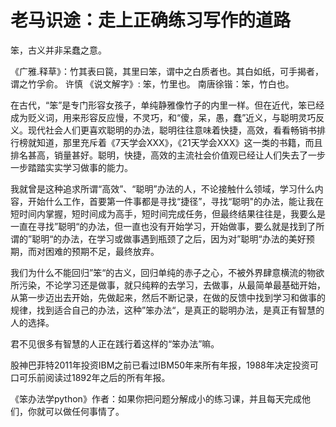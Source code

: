 # 老马识途：走上正确练习写作的道路

笨，古义并非呆蠢之意。

《广雅.释草》：竹其表曰笢，其里曰笨，谓中之白质者也。其白如纸，可手揭者，谓之竹孚俞。
许慎 《说文解字》: 笨，竹里也。
南唐徐锴：笨，竹白也。

在古代，“笨”是专门形容女孩子，单纯静雅像竹子的内里一样。但在近代，笨已经成为贬义词，用来形容反应慢，不灵巧，和“傻，呆，愚，蠢”近义，与聪明灵巧反义。现代社会人们更喜欢聪明的办法，聪明往往意味着快捷，高效，看看畅销书排行榜就知道，那里充斥着《7天学会XXX》，《21天学会XXX》这一类的书籍，而且排名甚高，销量甚好。聪明，快捷，高效的主流社会价值观已经让人们失去了一步一步踏踏实实学习做事的能力。

我就曾是这种追求所谓“高效”、“聪明”办法的人，不论接触什么领域，学习什么内容，开始什么工作，首要第一件事都是寻找“捷径”，寻找“聪明"的办法，能让我在短时间内掌握，短时间成为高手，短时间完成任务，但最终结果往往是，我要么是一直在寻找”聪明“的办法，但一直也没有开始学习，开始做事，要么就是找到了所谓的”聪明“的办法，在学习或做事遇到瓶颈了之后，因为对”聪明“办法的美好预期，而对困难的预期不足，最终放弃。

我们为什么不能回归”笨“的古义，回归单纯的赤子之心，不被外界肆意横流的物欲所污染，不论学习还是做事，就只纯粹的去学习，去做事，从最简单最基础开始，从第一步迈出去开始，先做起来，然后不断记录，在做的反馈中找到学习和做事的规律，找到适合自己的办法，这种”笨办法“，是真正的聪明办法，是真正有智慧的人的选择。

君不见很多有智慧的人正在践行着这样的“笨办法”嘛。

股神巴菲特2011年投资IBM之前已看过IBM50年来所有年报，1988年决定投资可口可乐前阅读过1892年之后的所有年报。

《笨办法学python》作者：如果你把问题分解成小的练习课，并且每天完成他们，你就可以做任何事情了。